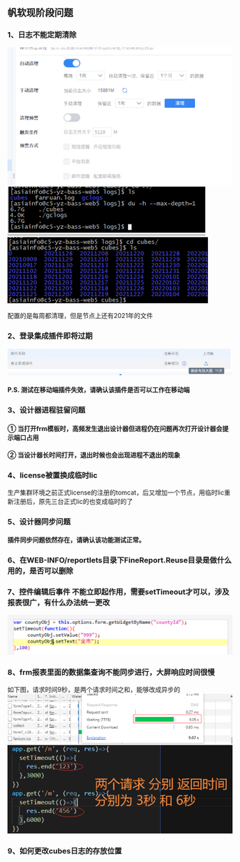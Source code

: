 ## 帆软现阶段问题
### 1、日志不能定期清除
![image](static/img/fr日志清理.png)
![image](static/img/fr日志清理2.png)
![image](static/img/fr日志清理3.png)

配置的是每周都清理，但是节点上还有2021年的文件
### 2、登录集成插件即将过期
![image](static/img/fr单点登录.png)
#### P.S. 测试在移动端插件失效，请确认该插件是否可以工作在移动端

### 3、设计器进程驻留问题
#### ① 当打开frm模板时，高频发生退出设计器但进程仍在问题再次打开设计器会提示端口占用
#### ② 当设计器长时间打开，退出时候也会出现进程不退出的现象

### 4、license被置换成临时lic
生产集群环境之前正式license的注册的tomcat，后又增加一个节点，用临时lic重新注册后，原先三台正式lic的也变成临时的了

### 5、设计器同步问题
#### 插件同步问题依然存在，请确认该功能测试正常。

### 6、在WEB-INFO/reportlets目录下FineReport.Reuse目录是做什么用的，是否可以删除
### 7、控件编辑后事件 不能立即起作用，需要setTimeout才可以，涉及报表很广，有什么办法统一更改
![image](static/img/控件级联.png)
### 8、frm报表里面的数据集查询不能同步进行，大屏响应时间很慢
如下图，请求时间9秒，是两个请求时间之和，能够改成异步的
![image](static/img/frm%E6%9F%A5%E8%AF%A2%E6%97%B6%E9%97%B4.png)
![image](static/img/%E5%90%8E%E5%8F%B0%E8%AF%B7%E6%B1%82%E6%97%B6%E9%97%B4.png)
### 9、如何更改cubes日志的存放位置